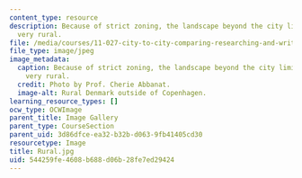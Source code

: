 ```yaml
---
content_type: resource
description: Because of strict zoning, the landscape beyond the city limits remains
  very rural.
file: /media/courses/11-027-city-to-city-comparing-researching-and-writing-about-cities-spring-2006/544259fe4608b688d06b28fe7ed29424_Rural.jpg
file_type: image/jpeg
image_metadata:
  caption: Because of strict zoning, the landscape beyond the city limits remains
    very rural.
  credit: Photo by Prof. Cherie Abbanat.
  image-alt: Rural Denmark outside of Copenhagen.
learning_resource_types: []
ocw_type: OCWImage
parent_title: Image Gallery
parent_type: CourseSection
parent_uid: 3d86dfce-ea32-b32b-d063-9fb41405cd30
resourcetype: Image
title: Rural.jpg
uid: 544259fe-4608-b688-d06b-28fe7ed29424
---
```

